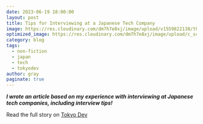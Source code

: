 ```yaml
---
date: 2023-06-19 18:00:00
layout: post
title: Tips for Interviewing at a Japanese Tech Company
image: https://res.cloudinary.com/dm7h7e8xj/image/upload/v1559822138/theme9_v273a9.jpg
optimized_image: https://res.cloudinary.com/dm7h7e8xj/image/upload/c_scale,w_380/v1559822138/theme9_v273a9.jpg
category: blog
tags:
  - non-fiction
  - japan
  - tech
  - tokyodev
author: gray
paginate: true
---
```


***I wrote an article based on my experience with interviewing at Japanese tech companies, including interview tips!***


Read the full story on [Tokyo Dev](https://www.tokyodev.com/2023/06/19/tips-for-interviewing-at-japanese-tech-companies/)
